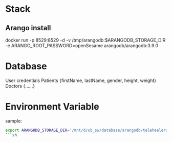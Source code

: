 # Stack
## Arango install
docker run -p 8529:8529 -d -v /tmp/arangodb:$ARANGODB_STORAGE_DIR -e ARANGO_ROOT_PASSWORD=openSesame arangodb/arangodb:3.9.0
# Database
User credentials
Patients {firstName, lastName, gender, height, weight}
Doctors {......}

# Environment Variable
sample:
```sh
export ARANGODB_STORAGE_DIR='/mnt/d/ub_sw/database/arangodb/telehealers_temp/'
```sh